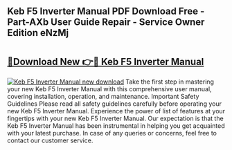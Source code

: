 ## Keb F5 Inverter Manual PDF Download Free - Part-AXb User Guide Repair - Service Owner Edition eNzMj

# <h2><a href="http://bc26220.oget.top/?id=Keb+F5+Inverter+Manual">🔗Download New 👉🔴 Keb F5 Inverter Manual</a></h2>

[![Keb F5 Inverter Manual new download](https://i.imgur.com/5g1atiW.png)](http://bc26220.oget.top/?id=Keb+F5+Inverter+Manual)
Take the first step in mastering your new Keb F5 Inverter Manual with this comprehensive user manual, covering installation, operation, and maintenance. Important Safety Guidelines Please read all safety guidelines carefully before operating your new Keb F5 Inverter Manual. Experience the power of list of features at your fingertips with your new Keb F5 Inverter Manual. Our expectation is that the Keb F5 Inverter Manual has been instrumental in helping you get acquainted with your latest purchase. In case of any queries or concerns, feel free to contact our customer service.
